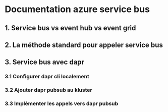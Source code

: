 # Documentation azure service bus

## 1. Service bus vs event hub vs event grid

## 2. La méthode standard pour appeler service bus

## 3. Service bus avec dapr

### 3.1 Configurer dapr cli localement

### 3.2 Ajouter dapr pubsub au kluster

### 3.3 Implémenter les appels vers dapr pubsub
